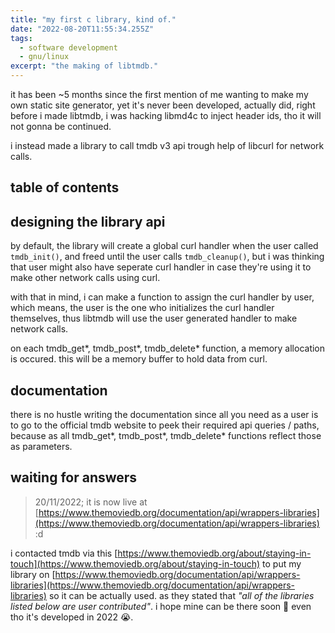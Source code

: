 ```yaml
---
title: "my first c library, kind of."
date: "2022-08-20T11:55:34.255Z"
tags:
  - software development 
  - gnu/linux
excerpt: "the making of libtmdb."
---
```


it has been ~5 months since the first mention of me wanting to make my own static site generator, yet it's never been developed, actually did, right before i made libtmdb, i was hacking libmd4c to inject header ids, tho it will not gonna be continued.

i instead made a library to call tmdb v3 api trough help of libcurl for network calls.

## table of contents

## designing the library api

by default, the library will create a global curl handler when the user called `tmdb_init()`, and freed until the user calls `tmdb_cleanup()`, but i was thinking that user might also have seperate curl handler in case they're using it to make other network calls using curl.

with that in mind, i can make a function to assign the curl handler by user, which means, the user is the one who initializes the curl handler themselves, thus libtmdb will use the user generated handler to make network calls.

on each tmdb_get*, tmdb_post*, tmdb_delete* function, a memory allocation is occured. this will be a memory buffer to hold data from curl.

## documentation

there is no hustle writing the documentation since all you need as a user is to go to the official tmdb website to peek their required api queries / paths, because as all tmdb_get*, tmdb_post*, tmdb_delete* functions reflect those as parameters.

## waiting for answers

> 20/11/2022; it is now live at [https://www.themoviedb.org/documentation/api/wrappers-libraries](https://www.themoviedb.org/documentation/api/wrappers-libraries) :d

i contacted tmdb via this [https://www.themoviedb.org/about/staying-in-touch](https://www.themoviedb.org/about/staying-in-touch) to put my library on [https://www.themoviedb.org/documentation/api/wrappers-libraries](https://www.themoviedb.org/documentation/api/wrappers-libraries) so it can be actually used. as they stated that _"all of the libraries listed below are user contributed"_. i hope mine can be there soon 🙂 even tho it's developed in 2022 😭.

